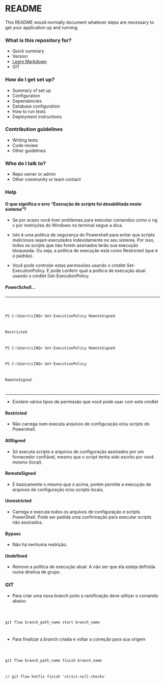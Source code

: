 # README #

This README would normally document whatever steps are necessary to get your application up and running.

### What is this repository for? ###

* Quick summary
* Version
* [Learn Markdown](https://bitbucket.org/tutorials/markdowndemo)
* GIT

### How do I get set up? ###

* Summary of set up
* Configuration
* Dependencies
* Database configuration
* How to run tests
* Deployment instructions

### Contribution guidelines ###

* Writing tests
* Code review
* Other guidelines

### Who do I talk to? ###

* Repo owner or admin
* Other community or team contact

### Help

#### O que significa o erro “Execução de scripts foi desabilitada neste sistema”?

* Se por acaso você tiver problemas para executar comandos como o ng v por restrições do Windows no terminal segue a dica.

* Isto é uma política de segurança do Powershell para evitar que scripts maliciosos sejam executados indevidamente no seu sistema. Por isso, todos os scripts que não forem assinados terão sua execução bloqueada. Ou seja, a política de execução está como Restricted (que é o padrão).

* Você pode controlar estas permissões usando o cmdlet Set-ExecutionPolicy. E pode conferir qual a política de execução atual usando o cmdlet Get-ExecutionPolicy.

##### PowerSchell...
------------

<code>

PS C:\Users\LINQ> Get-ExecutionPolicy RemoteSigned

Restricted

PS C:\Users\LINQ> Set-ExecutionPolicy RemoteSigned

PS C:\Users\LINQ> Get-ExecutionPolicy

RemoteSigned

</code>

------------

* Existem vários tipos de permissão que você pode usar com este cmdlet

#### Restricted
* Não carrega nem executa arquivos de configuração e/ou scripts do Powershell.

#### AllSigned
* Só executa scripts e arquivos de configuração assinados por um fornecedor confiável, mesmo que o script tenha sido escrito por você mesmo (local).

#### RemoteSigned
* É basicamente o mesmo que o acima, porém permite a execução de arquivos de configuração e/ou scripts locais.

#### Unrestricted
* Carrega e executa todos os arquivos de configuração e scripts PowerShell. Pode ser pedida uma confirmação para executar scripts não assinados.

#### Bypass
* Não há nenhuma restrição.

#### Undefined
* Remove a política de execução atual. A não ser que ela esteja definida numa diretiva de grupo.

### GIT

* Para criar uma nova branch junto a ramificação deve utilizar o comando abaixo

<code>

git flow branch_path_name start branch_name

</code>

* Para finalizar a branch criada e voltar a correção para sua origem


<code>

git flow branch_path_name finish branch_name

// git flow hotfix finish 'strict-null-checks'

</code>
